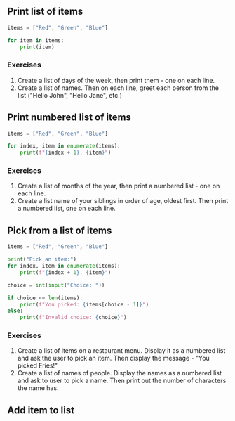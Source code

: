 
## Print list of items
```python
items = ["Red", "Green", "Blue"]

for item in items:
    print(item)
```

### Exercises
1. Create a list of days of the week, then print them - one on each line.
2. Create a list of names. Then on each line, greet each person from the list ("Hello John", "Hello Jane", etc.)

## Print numbered list of items

```python
items = ["Red", "Green", "Blue"]

for index, item in enumerate(items):
    print(f"{index + 1}. {item}")
```

### Exercises
1. Create a list of months of the year, then print a numbered list - one on each line.
2. Create a list name of your siblings in order of age, oldest first. Then print a numbered list, one on each line. 

## Pick from a list of items
```python
items = ["Red", "Green", "Blue"]

print("Pick an item:")
for index, item in enumerate(items):
    print(f"{index + 1}. {item}")

choice = int(input("Choice: "))

if choice <= len(items):
    print(f"You picked: {items[choice - 1]}")
else:
    print(f"Invalid choice: {choice}")
```

### Exercises
1. Create a list of items on a restaurant menu. Display it as a numbered list and ask the user to pick an item. Then display the message - "You picked Fries!"
2. Create a list of names of people. Display the names as a numbered list and ask to user to pick a name. Then print out the number of characters the name has.

## Add item to list
